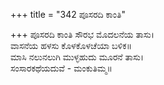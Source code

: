 +++
title = "342 ಪೂಸರದಿ ಕಾಂತಿ"

+++
ಪೂಸರದಿ ಕಾಂತಿ ಸೌರಭ ಮೊದಲನೆಯ ತಾಸು।  
ವಾಸನೆಯ ಹಳಸು ಕೊಳಕೊಳಚೆಯಾ ಬಳಿಕ॥  
ಮಾಸಿ ನಲುನಲುಗಿ ಮುಳ್ಳಹುದು ಮೂರನೆ ತಾಸು।  
ಸಂಸಾರಕಥೆಯದುವೆ - ಮಂಕುತಿಮ್ಮ॥  
